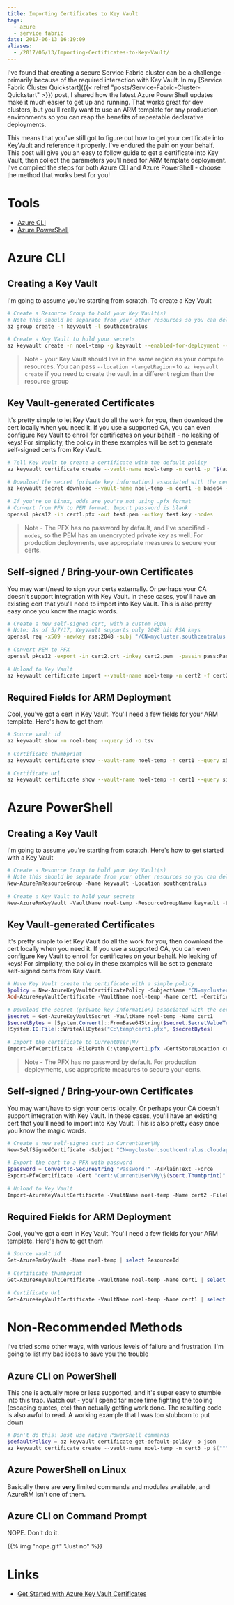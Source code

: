 ```yaml
---
title: Importing Certificates to Key Vault
tags:
  - azure
  - service fabric
date: 2017-06-13 16:19:09
aliases:
  - /2017/06/13/Importing-Certificates-to-Key-Vault/
---
```



I've found that creating a secure Service Fabric cluster can be a challenge - primarily because of the required interaction with Key Vault. In my [Service Fabric Cluster Quickstart]({{< relref "posts/Service-Fabric-Cluster-Quickstart" >}}) post, I shared how the latest Azure PowerShell updates make it much easier to get up and running. That works great for dev clusters, but you'll really want to use an ARM template for any production environments so you can reap the benefits of repeatable declarative deployments.

This means that you've still got to figure out how to get your certificate into KeyVault and reference it properly. I've endured the pain on your behalf. This post will give you an easy to follow guide to get a certificate into Key Vault, then collect the parameters you'll need for ARM template deployment. I've compiled the steps for both Azure CLI and Azure PowerShell - choose the method that works best for you!

# Tools

* [Azure CLI](https://docs.microsoft.com/en-us/cli/azure/install-azure-cli)
* [Azure PowerShell](https://www.powershellgallery.com/packages/AzureRM/4.1.0)

# Azure CLI

## Creating a Key Vault

I'm going to assume you're starting from scratch. To create a Key Vault

```bash
# Create a Resource Group to hold your Key Vault(s)
# Note this should be separate from your other resources so you can delete those other resource groups without impacting your registered certs
az group create -n keyvault -l southcentralus
 
# Create a Key Vault to hold your secrets
az keyvault create -n noel-temp -g keyvault --enabled-for-deployment --enabled-for-disk-encryption --enabled-for-template-deployment
```

> Note - your Key Vault should live in the same region as your compute resources. You can pass `--location <targetRegion>` to `az keyvault create` if you need to create the vault in a different region than the resource group

## Key Vault-generated Certificates

It's pretty simple to let Key Vault do all the work for you, then download the cert locally when you need it. If you use a supported CA, you can even configure Key Vault to enroll for certificates on your behalf - no leaking of keys! For simplicity, the policy in these examples will be set to generate self-signed certs from Key Vault.

```bash
# Tell Key Vault to create a certificate with the default policy
az keyvault certificate create --vault-name noel-temp -n cert1 -p "$(az keyvault certificate get-default-policy -o json)"
 
# Download the secret (private key information) associated with the cert
az keyvault secret download --vault-name noel-temp -n cert1 -e base64 -f cert1.pfx
 
# If you're on Linux, odds are you're not using .pfx format
# Convert from PFX to PEM format. Import password is blank
openssl pkcs12 -in cert1.pfx -out test.pem -outkey test.key -nodes
```

> Note - The PFX has no password by default, and I've specified `-nodes`, so the PEM has an unencrypted private key as well. For production deployments, use appropriate measures to secure your certs.

## Self-signed / Bring-your-own Certificates

You may want/need to sign your certs externally. Or perhaps your CA doesn't support integration with Key Vault. In these cases, you'll have an existing cert that you'll need to import into Key Vault. This is also pretty easy once you know the magic words.

```bash
# Create a new self-signed cert, with a custom FQDN
# Note: As of 5/7/17, KeyVault supports only 2048 bit RSA keys
openssl req -x509 -newkey rsa:2048 -subj "/CN=mycluster.southcentralus.cloudapp.azure.com" -days 365 -out cert2.crt -keyout cert2.pem -passout pass:Password!
 
# Convert PEM to PFX
openssl pkcs12 -export -in cert2.crt -inkey cert2.pem  -passin pass:Password! -out cert2.pfx -passout pass:Password!
 
# Upload to Key Vault
az keyvault certificate import --vault-name noel-temp -n cert2 -f cert2.pfx --password Password!
```

## Required Fields for ARM Deployment

Cool, you've got a cert in Key Vault. You'll need a few fields for your ARM template. Here's how to get them

```bash
# Source vault id
az keyvault show -n noel-temp --query id -o tsv
 
# Certificate thumbprint
az keyvault certificate show --vault-name noel-temp -n cert1 --query x509ThumbprintHex -o tsv
 
# Certificate url
az keyvault certificate show --vault-name noel-temp -n cert1 --query sid -o tsv
```

# Azure PowerShell

## Creating a Key Vault

I'm going to assume you're starting from scratch. Here's how to get started with a Key Vault

```powershell
# Create a Resource Group to hold your Key Vault(s)
# Note this should be separate from your other resources so you can delete those other resource groups without impacting your registered certs
New-AzureRmResourceGroup -Name keyvault -Location southcentralus
 
# Create a Key Vault to hold your secrets
New-AzureRmKeyVault -VaultName noel-temp -ResourceGroupName keyvault -Location southcentralus -EnabledForDeployment -EnabledForDiskEncryption -EnabledForTemplateDeployment
```

## Key Vault-generated Certificates

It's pretty simple to let Key Vault do all the work for you, then download the cert locally when you need it. If you use a supported CA, you can even configure Key Vault to enroll for certificates on your behalf. No leaking of keys! For simplicity, the policy in these examples will be set to generate self-signed certs from Key Vault.

```powershell
# Have Key Vault create the certificate with a simple policy
$policy = New-AzureKeyVaultCertificatePolicy -SubjectName "CN=mycluster.southcentralus.cloudapp.azure.com" -IssuerName Self -ValidityInMonths 12
Add-AzureKeyVaultCertificate -VaultName noel-temp -Name cert1 -CertificatePolicy $policy
 
# Download the secret (private key information) associated with the cert
$secret = Get-AzureKeyVaultSecret -VaultName noel-temp -Name cert1
$secretBytes = [System.Convert]::FromBase64String($secret.SecretValueText)
[System.IO.File]::WriteAllBytes("C:\temp\cert1.pfx", $secretBytes)
 
# Import the certificate to CurrentUser\My
Import-PfxCertificate -FilePath C:\temp\cert1.pfx -CertStoreLocation cert:\CurrentUser\My -Exportable
```

> Note - The PFX has no password by default. For production deployments, use appropriate measures to secure your certs.

## Self-signed / Bring-your-own Certificates

You may want/have to sign your certs locally. Or perhaps your CA doesn't support integration with Key Vault. In these cases, you'll have an existing cert that you'll need to import into Key Vault. This is also pretty easy once you know the magic words.

```powershell
# Create a new self-signed cert in CurrentUser\My
New-SelfSignedCertificate -Subject "CN=mycluster.southcentralus.cloudapp.azure.com" -CertStoreLocation cert:\CurrentUser\My
 
# Export the cert to a PFX with password
$password = ConvertTo-SecureString "Password!" -AsPlainText -Force
Export-PfxCertificate -Cert "cert:\CurrentUser\My\$($cert.Thumbprint)" -FilePath C:\temp\cert2.pfx -Password $password
 
# Upload to Key Vault
Import-AzureKeyVaultCertificate -VaultName noel-temp -Name cert2 -FilePath C:\temp\cert2.pfx -Password $password
```

## Required Fields for ARM Deployment

Cool, you've got a cert in Key Vault. You'll need a few fields for your ARM template. Here's how to get them

```powershell
# Source vault id
Get-AzureRmKeyVault -Name noel-temp | select ResourceId
 
# Certificate thumbprint
Get-AzureKeyVaultCertificate -VaultName noel-temp -Name cert1 | select Thumbprint
 
# Certificate Url
Get-AzureKeyVaultCertificate -VaultName noel-temp -Name cert1 | select SecretId
```

# Non-Recommended Methods

I've tried some other ways, with various levels of failure and frustration. I'm going to list my bad ideas to save you the trouble

## Azure CLI on PowerShell

This one is actually more or less supported, and it's super easy to stumble into this trap. Watch out - you'll spend far more time fighting the tooling (escaping quotes, etc) than actually getting work done. The resulting code is also awful to read. A working example that I was too stubborn to put down

```powershell
# Don't do this! Just use native PowerShell commands
$defaultPolicy = az keyvault certificate get-default-policy -o json
az keyvault certificate create --vault-name noel-temp -n cert3 -p $("""" + $defaultPolicy.Replace("""", """""") + """")
```

## Azure PowerShell on Linux

Basically there are **very** limited commands and modules available, and AzureRM isn't one of them.

## Azure CLI on Command Prompt

NOPE. Don't do it.

{{% img "nope.gif" "Just no" %}}


# Links

* [Get Started with Azure Key Vault Certificates](https://blogs.technet.microsoft.com/kv/2016/09/26/get-started-with-azure-key-vault-certificates/)